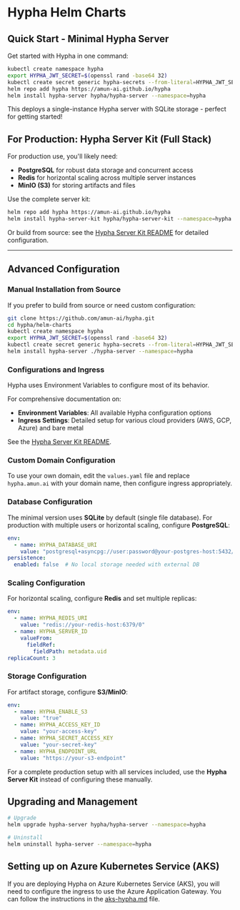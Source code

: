 # Hypha Helm Charts

## Quick Start - Minimal Hypha Server

Get started with Hypha in one command:

```bash
kubectl create namespace hypha
export HYPHA_JWT_SECRET=$(openssl rand -base64 32)
kubectl create secret generic hypha-secrets --from-literal=HYPHA_JWT_SECRET=$HYPHA_JWT_SECRET --namespace=hypha
helm repo add hypha https://amun-ai.github.io/hypha
helm install hypha-server hypha/hypha-server --namespace=hypha
```

This deploys a single-instance Hypha server with SQLite storage - perfect for getting started!

## For Production: Hypha Server Kit (Full Stack)

For production use, you'll likely need:
- **PostgreSQL** for robust data storage and concurrent access
- **Redis** for horizontal scaling across multiple server instances  
- **MinIO (S3)** for storing artifacts and files

Use the complete server kit:

```bash
helm repo add hypha https://amun-ai.github.io/hypha
helm install hypha-server-kit hypha/hypha-server-kit --namespace=hypha
```

Or build from source: see the [Hypha Server Kit README](./hypha-server-kit/README.md) for detailed configuration.

---

## Advanced Configuration

### Manual Installation from Source

If you prefer to build from source or need custom configuration:

```bash
git clone https://github.com/amun-ai/hypha.git
cd hypha/helm-charts
kubectl create namespace hypha
export HYPHA_JWT_SECRET=$(openssl rand -base64 32)
kubectl create secret generic hypha-secrets --from-literal=HYPHA_JWT_SECRET=$HYPHA_JWT_SECRET --namespace=hypha
helm install hypha-server ./hypha-server --namespace=hypha
```

### Configurations and Ingress

Hypha uses Environment Variables to configure most of its behavior.

For comprehensive documentation on:
- **Environment Variables**: All available Hypha configuration options
- **Ingress Settings**: Detailed setup for various cloud providers (AWS, GCP, Azure) and bare metal

See the [Hypha Server Kit README](./hypha-server-kit/README.md).

### Custom Domain Configuration

To use your own domain, edit the `values.yaml` file and replace `hypha.amun.ai` with your domain name, then configure ingress appropriately.

### Database Configuration

The minimal version uses **SQLite** by default (single file database). For production with multiple users or horizontal scaling, configure **PostgreSQL**:

```yaml
env:
  - name: HYPHA_DATABASE_URI
    value: "postgresql+asyncpg://user:password@your-postgres-host:5432/hypha-db"
persistence:
  enabled: false  # No local storage needed with external DB
```

### Scaling Configuration

For horizontal scaling, configure **Redis** and set multiple replicas:

```yaml
env:
  - name: HYPHA_REDIS_URI
    value: "redis://your-redis-host:6379/0"
  - name: HYPHA_SERVER_ID
    valueFrom:
      fieldRef:
        fieldPath: metadata.uid
replicaCount: 3
```

### Storage Configuration

For artifact storage, configure **S3/MinIO**:

```yaml
env:
  - name: HYPHA_ENABLE_S3
    value: "true"
  - name: HYPHA_ACCESS_KEY_ID
    value: "your-access-key"
  - name: HYPHA_SECRET_ACCESS_KEY
    value: "your-secret-key"
  - name: HYPHA_ENDPOINT_URL
    value: "https://your-s3-endpoint"
```

For a complete production setup with all services included, use the **Hypha Server Kit** instead of configuring these manually.

## Upgrading and Management

```bash
# Upgrade
helm upgrade hypha-server hypha/hypha-server --namespace=hypha

# Uninstall  
helm uninstall hypha-server --namespace=hypha
```

## Setting up on Azure Kubernetes Service (AKS)

If you are deploying Hypha on Azure Kubernetes Service (AKS), you will need to configure the ingress to use the Azure Application Gateway. You can follow the instructions in the [aks-hypha.md](aks-hypha.md) file.